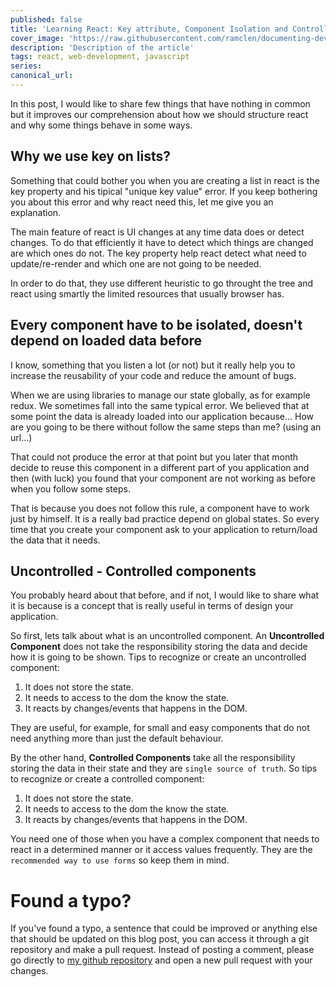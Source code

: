 ```yaml
---
published: false
title: 'Learning React: Key attribute, Component Isolation and Controlled Components'
cover_image: 'https://raw.githubusercontent.com/ramclen/documenting-dev/master/blog-posts/Deeper-knowledge-about-react-architectural-tips/assets/cover.pnga'
description: 'Description of the article'
tags: react, web-development, javascript
series:
canonical_url:
---
```


In this post, I would like to share few things that have nothing in common but it improves our comprehension about how we should structure react and why some things behave in some ways.

## Why we use key on lists?

Something that could bother you when you are creating a list in react is the key property and his tipical "unique key value" error. If you keep bothering you about this error and why react need this, let me give you an explanation. 

The main feature of react is UI changes at any time data does or detect changes. To do that efficiently it have to detect which things are changed are which ones do not. The key property help react detect what need to update/re-render and which one are not going to be needed. 

In order to do that, they use different heuristic to go throught the tree and react using smartly the limited resources that usually browser has. 

## Every component have to be isolated, doesn't depend on loaded data before

I know, something that you listen a lot (or not) but it really help you to increase the reusability of your code and reduce the amount of bugs. 

When we are using libraries to manage our state globally, as for example redux. We sometimes fall into the same typical error. We believed that at some point the data is already loaded into our application because... How are you going to be there without follow the same steps than me? (using an url...)

That could not produce the error at that point but you later that month decide to reuse this component in a different part of you application and then (with luck) you found that your component are not working as before when you follow some steps.

That is because you does not follow this rule, a component have to work just by himself. It is a really bad practice depend on global states. So every time that you create your component ask to your application to return/load the data that it needs.

## Uncontrolled - Controlled components

You probably heard about that before, and if not, I would like to share what it is because is a concept that is really useful in terms of design your application. 

So first, lets talk about what is an uncontrolled component. An **Uncontrolled Component** does not take the responsibility storing the data and decide how it is going to be shown. Tips to recognize or create an uncontrolled component:

1. It does not store the state.
2. It needs to access to the dom the know the state.
3. It reacts by changes/events that happens in the DOM.

They are useful, for example, for small and easy components that do not need anything more than just the default behaviour.

By the other hand, **Controlled Components** take all the responsibility storing the data in their state and they are `single source of truth`. So tips to recognize or create a controlled component: 
1. It does not store the state.
2. It needs to access to the dom the know the state.
3. It reacts by changes/events that happens in the DOM.

You need one of those when you have a complex component that needs to react in a determined manner or it access values frequently. They are the `recommended way to use forms` so keep them in mind. 



# Found a typo?

If you've found a typo, a sentence that could be improved or anything else that should be updated on this blog post, you can access it through a git repository and make a pull request. Instead of posting a comment, please go directly to [my github repository](https://github.com/ramclen/documenting-dev) and open a new pull request with your changes.
